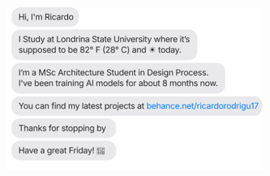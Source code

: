 [![](https://raw.githubusercontent.com/rickkk856/rickkk856/main/chat.svg)](https://www.behance.net/ricardorodrigu17)
